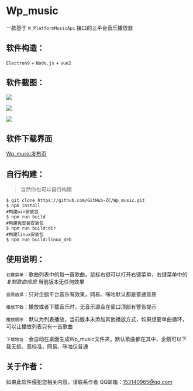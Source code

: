 # Wp_music
一款基于 `W_PlatformMusicApi` 接口的三平台音乐播放器

## 软件构造：

`Electron9` + `Node.js` + `vue2`

## 软件截图：

![](https://github-zc.github.io/Wp_music/image-20201108144448024.png)



![](https://github-zc.github.io/Wp_music/image-20201108150138820.png)

![](https://github-zc.github.io/Wp_music/image-20201108150330963.png)

## 软件下载界面

[Wp_music发布页](https://github.com/GitHub-ZC/Wp_music/releases)



## 自行构建：

> 当然你也可以自行构建

```shell
$ git clone https://github.com/GitHub-ZC/Wp_music.git
$ npm install
#构建win安装包
$ npm run build
#构建免安装安装包
$ npm run build:dir
#构建linux安装包
$ npm run build:linux_deb
```



## 使用说明：
`右键菜单`：歌曲列表中的每一首歌曲，鼠标右键可以打开右键菜单，右键菜单中的 _复制歌曲信息_ 当前版本无任何效果

`音质选择`：只对企鹅平台音乐有效果，网易、咪咕默认都是普通音质

`播放下载`：播放或者下载音乐时，无音乐源会在窗口顶部有警告提示

`播放顺序`：默认为列表播放，当前版本未添加其他播放方式，如果想要单曲循环，可以让播放列表只有一首歌曲

`下载地址`：会自动在桌面生成Wp_music文件夹，默认歌曲都在其中，企鹅可以下载无损、高标准，网易、咪咕仅普通

## 关于作者：
如果此软件侵犯您相关内容，请联系作者 QQ邮箱：153140965@qq.com
